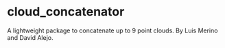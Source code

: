 # cloud_concatenator
A lightweight package to concatenate up to 9 point clouds. By Luis Merino and David Alejo.
